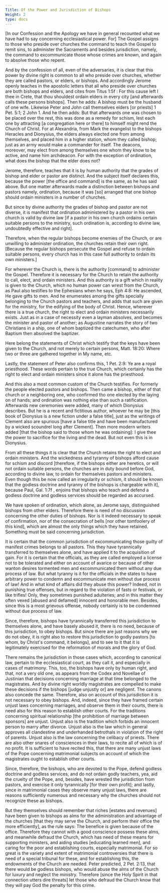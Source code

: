 ```yaml
---
Title: Of the Power and Jurisdiction of Bishops
Weight: 2
type: docs
---
```


[In our Confession and the Apology we have in general recounted what we have had to say concerning ecclesiastical power. For] The Gospel assigns to those who preside over churches the command to teach the Gospel to remit sins, to administer the Sacraments and besides jurisdiction, namely, the command to excommunicate those whose crimes are known, and again to absolve those who repent.

And by the confession of all, even of the adversaries, it is clear that this power by divine right is common to all who preside over churches, whether they are called pastors, or elders, or bishops.  And accordingly Jerome openly teaches in the apostolic letters that all who preside over churches are both bishops and elders, and cites from Titus 1:5f : For this cause left I thee in Crete, that thou shouldest ordain elders in every city [and afterwards calls these persons bishops]. Then he adds: A bishop must be the husband of one wife. Likewise Peter and John call themselves elders [or priests] 1 Pet. 5:1; 2 John 1. And he then adds: But that afterwards one was chosen to be placed over the rest, this was done as a remedy for schism, lest each one by attracting [a congregation here or there] to himself might rend the Church of Christ. For at Alexandria, from Mark the evangelist to the bishops Heracles and Dionysius, the elders always elected one from among themselves, and placed him in a higher station, whom they called bishop; just as an army would make a commander for itself. The deacons, moreover, may elect from among themselves one whom they know to be active, and name him archdeacon. For with the exception of ordination, what does the bishop that the elder does not?

Jerome, therefore, teaches that it is by human authority that the grades of bishop and elder or pastor are distinct. And the subject itself declares this, because the power [the office and command] is the same, as he has said above.  But one matter afterwards made a distinction between bishops and pastors namely, ordination, because it was [so] arranged that one bishop should ordain ministers in a number of churches.

But since by divine authority the grades of bishop and pastor are not diverse, it is manifest that ordination administered by a pastor in his own church is valid by divine law [if a pastor in his own church ordains certain suitable persons to the ministry, such ordination is, according to divine law, undoubtedly effective and right].

Therefore, when the regular bishops become enemies of the Church, or are unwilling to administer ordination, the churches retain their own right. [Because the regular bishops persecute the Gospel and refuse to ordain suitable persons, every church has in this case full authority to ordain its own ministers.]

For wherever the Church is, there is the authority [command] to administer the Gospel. Therefore it is necessary for the Church to retain the authority to call, elect, and ordain ministers. And this authority is a gift which in reality is given to the Church, which no human power can wrest from the Church, as Paul also testifies to the Ephesians when he says, Eph 4:8: He ascended, He gave gifts to men. And he enumerates among the gifts specially belonging to the Church pastors and teachers, and adds that such are given for the ministry, for the edifying of the body of Christ. Hence, wherever there is a true church, the right to elect and ordain ministers necessarily exists. Just as in a case of necessity even a layman absolves, and becomes the minister and pastor of another; as Augustine narrates the story of two Christians in a ship, one of whom baptized the catechumen, who after Baptism then absolved the baptizer.

Here belong the statements of Christ which testify that the keys have been given to the Church, and not merely to certain persons, Matt. 18:20: Where two or three are gathered together in My name, etc.

Lastly, the statement of Peter also confirms this, 1 Pet. 2:9: Ye are a royal priesthood. These words pertain to the true Church, which certainly has the right to elect and ordain ministers since it alone has the priesthood.

And this also a most common custom of the Church testifies. For formerly the people elected pastors and bishops. Then came a bishop, either of that church or a neighboring one, who confirmed tho one elected by the laying on of hands; and ordination was nothing else than such a ratification.  Afterwards new ceremonies were added, many of which Dionysius describes. But he is a recent and fictitious author, whoever he may be [this book of Dionysius is a new fiction under a false title], just as the writings of Clement also are spurious [have a false title and have been manufactured by a wicked scoundrel long after Clement]. Then more modern writers added [that the bishop said to those whom he was ordaining]: I give thee the power to sacrifice for the living and the dead. But not even this is in Dionysius.

From all these things it is clear that the Church retains the right to elect and ordain ministers. And the wickedness and tyranny of bishops afford cause for schism and discord [therefore, if the bishops either are heretics, or will not ordain suitable persons, the churches are in duty bound before God, according to divine law, to ordain for themselves pastors and ministers. Even though this be now called an irregularity or schism, it should be known that the godless doctrine and tyranny of the bishops is chargeable with it], because Paul, Gal. 1:7f , enjoins that bishops who teach and defend a godless doctrine and godless services should be regarded as accursed.

We have spoken of ordination, which alone, as Jerome says, distinguished bishops from other elders. Therefore there is need of no discussion concerning the other duties of bishops. Nor is it indeed necessary to speak of confirmation, nor of the consecration of bells [nor other tomfoolery of this kind], which are almost the only things which they have retained. Something must be said concerning jurisdiction.

It is certain that the common jurisdiction of excommunicating those guilty of manifest crimes belongs to all pastors. This they have tyrannically transferred to themselves alone, and have applied it to the acquisition of gain. For it is certain that the officials, as they are called employed a license not to be tolerated and either on account of avarice or because of other wanton desires tormented men and excommunicated them without any due process of law. But what tyranny is it for the officials in the states to have arbitrary power to condemn and excommunicate men without due process of law!  And in what kind of affairs did they abuse this power? Indeed, not in punishing true offenses, but in regard to the violation of fasts or festivals, or like trifles! Only, they sometimes punished adulteries; and in this matter they often vexed [abused and defamed] innocent and honorable men. Besides, since this is a most grievous offense, nobody certainly is to be condemned without due process of law.

Since, therefore, bishops have tyrannically transferred this jurisdiction to themselves alone, and have basely abused it, there is no need, because of this jurisdiction, to obey bishops. But since there are just reasons why we do not obey, it is right also to restore this jurisdiction to godly pastors [to whom, by Christ's command, it belongs], and to see to it that it is legitimately exercised for the reformation of morals and the glory of God.

There remains the jurisdiction in those cases which, according to canonical law, pertain to the ecclesiastical court, as they call it, and especially in cases of matrimony. This, too, the bishops have only by human right, and that, not a very old one, as appears from the Codex and Novellae of Justinian that decisions concerning marriage at that time belonged to the magistrates. And by divine right worldly magistrates are compelled to make these decisions if the bishops [judge unjustly or] are negligent. The canons also concede the same. Therefore, also on account of this jurisdiction it is not necessary to obey bishops.  And, indeed, since they have framed certain unjust laws concerning marriages, and observe them in their courts, there is need also for this reason to establish other courts. For the traditions concerning spiritual relationship [the prohibition of marriage between sponsors] are unjust. Unjust also is the tradition which forbids an innocent person to marry after divorce. Unjust also is the law which in general approves all clandestine and underhanded betrothals in violation of the right of parents. Unjust also is the law concerning the celibacy of priests. There are also other snares of consciences in their laws, to recite all of which is of no profit. It is sufficient to have recited this, that there are many unjust laws of the Pope concerning matrimonial subjects on account of which the magistrates ought to establish other courts.

Since, therefore, the bishops, who are devoted to the Pope, defend godless doctrine and godless services, and do not ordain godly teachers, yea, aid the cruelty of the Pope, and, besides, have wrested the jurisdiction from pastors, and exercise it only tyrannically [for their own profit]; and lastly, since in matrimonial cases they observe many unjust laws, there are reasons sufficiently numerous and necessary why the churches should not recognize these as bishops.

But they themselves should remember that riches [estates and revenues] have been given to bishops as alms for the administration and advantage of the churches [that they may serve the Church, and perform their office the more efficiently], as the rule says: The benefice is given because of the office. Therefore they cannot with a good conscience possess these alms, and meanwhile defraud the Church, which has need of these means for supporting ministers, and aiding studies [educating learned men], and caring for the poor and establishing courts, especially matrimonial.  For so great is the variety and extent of matrimonial controversies that there is need of a special tribunal for these, and for establishing this, the endowments of the Church are needed.  Peter predicted, 2 Pet. 2:13, that there would be godless bishops, who would abuse the alms of the Church for luxury and neglect the ministry. Therefore [since the Holy Spirit in that connection utters dire threats] let those who defraud the Church know that they will pay God the penalty for this crime.

